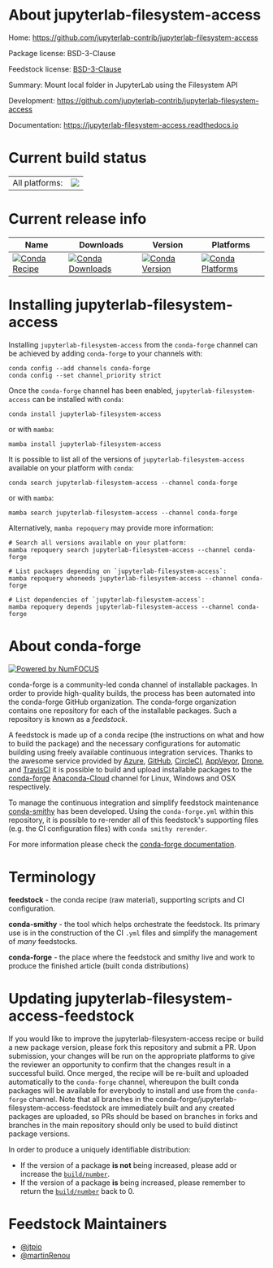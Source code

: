 About jupyterlab-filesystem-access
==================================

Home: https://github.com/jupyterlab-contrib/jupyterlab-filesystem-access

Package license: BSD-3-Clause

Feedstock license: [BSD-3-Clause](https://github.com/conda-forge/jupyterlab-filesystem-access-feedstock/blob/main/LICENSE.txt)

Summary: Mount local folder in JupyterLab using the Filesystem API

Development: https://github.com/jupyterlab-contrib/jupyterlab-filesystem-access

Documentation: https://jupyterlab-filesystem-access.readthedocs.io

Current build status
====================


<table><tr><td>All platforms:</td>
    <td>
      <a href="https://dev.azure.com/conda-forge/feedstock-builds/_build/latest?definitionId=16565&branchName=main">
        <img src="https://dev.azure.com/conda-forge/feedstock-builds/_apis/build/status/jupyterlab-filesystem-access-feedstock?branchName=main">
      </a>
    </td>
  </tr>
</table>

Current release info
====================

| Name | Downloads | Version | Platforms |
| --- | --- | --- | --- |
| [![Conda Recipe](https://img.shields.io/badge/recipe-jupyterlab--filesystem--access-green.svg)](https://anaconda.org/conda-forge/jupyterlab-filesystem-access) | [![Conda Downloads](https://img.shields.io/conda/dn/conda-forge/jupyterlab-filesystem-access.svg)](https://anaconda.org/conda-forge/jupyterlab-filesystem-access) | [![Conda Version](https://img.shields.io/conda/vn/conda-forge/jupyterlab-filesystem-access.svg)](https://anaconda.org/conda-forge/jupyterlab-filesystem-access) | [![Conda Platforms](https://img.shields.io/conda/pn/conda-forge/jupyterlab-filesystem-access.svg)](https://anaconda.org/conda-forge/jupyterlab-filesystem-access) |

Installing jupyterlab-filesystem-access
=======================================

Installing `jupyterlab-filesystem-access` from the `conda-forge` channel can be achieved by adding `conda-forge` to your channels with:

```
conda config --add channels conda-forge
conda config --set channel_priority strict
```

Once the `conda-forge` channel has been enabled, `jupyterlab-filesystem-access` can be installed with `conda`:

```
conda install jupyterlab-filesystem-access
```

or with `mamba`:

```
mamba install jupyterlab-filesystem-access
```

It is possible to list all of the versions of `jupyterlab-filesystem-access` available on your platform with `conda`:

```
conda search jupyterlab-filesystem-access --channel conda-forge
```

or with `mamba`:

```
mamba search jupyterlab-filesystem-access --channel conda-forge
```

Alternatively, `mamba repoquery` may provide more information:

```
# Search all versions available on your platform:
mamba repoquery search jupyterlab-filesystem-access --channel conda-forge

# List packages depending on `jupyterlab-filesystem-access`:
mamba repoquery whoneeds jupyterlab-filesystem-access --channel conda-forge

# List dependencies of `jupyterlab-filesystem-access`:
mamba repoquery depends jupyterlab-filesystem-access --channel conda-forge
```


About conda-forge
=================

[![Powered by
NumFOCUS](https://img.shields.io/badge/powered%20by-NumFOCUS-orange.svg?style=flat&colorA=E1523D&colorB=007D8A)](https://numfocus.org)

conda-forge is a community-led conda channel of installable packages.
In order to provide high-quality builds, the process has been automated into the
conda-forge GitHub organization. The conda-forge organization contains one repository
for each of the installable packages. Such a repository is known as a *feedstock*.

A feedstock is made up of a conda recipe (the instructions on what and how to build
the package) and the necessary configurations for automatic building using freely
available continuous integration services. Thanks to the awesome service provided by
[Azure](https://azure.microsoft.com/en-us/services/devops/), [GitHub](https://github.com/),
[CircleCI](https://circleci.com/), [AppVeyor](https://www.appveyor.com/),
[Drone](https://cloud.drone.io/welcome), and [TravisCI](https://travis-ci.com/)
it is possible to build and upload installable packages to the
[conda-forge](https://anaconda.org/conda-forge) [Anaconda-Cloud](https://anaconda.org/)
channel for Linux, Windows and OSX respectively.

To manage the continuous integration and simplify feedstock maintenance
[conda-smithy](https://github.com/conda-forge/conda-smithy) has been developed.
Using the ``conda-forge.yml`` within this repository, it is possible to re-render all of
this feedstock's supporting files (e.g. the CI configuration files) with ``conda smithy rerender``.

For more information please check the [conda-forge documentation](https://conda-forge.org/docs/).

Terminology
===========

**feedstock** - the conda recipe (raw material), supporting scripts and CI configuration.

**conda-smithy** - the tool which helps orchestrate the feedstock.
                   Its primary use is in the construction of the CI ``.yml`` files
                   and simplify the management of *many* feedstocks.

**conda-forge** - the place where the feedstock and smithy live and work to
                  produce the finished article (built conda distributions)


Updating jupyterlab-filesystem-access-feedstock
===============================================

If you would like to improve the jupyterlab-filesystem-access recipe or build a new
package version, please fork this repository and submit a PR. Upon submission,
your changes will be run on the appropriate platforms to give the reviewer an
opportunity to confirm that the changes result in a successful build. Once
merged, the recipe will be re-built and uploaded automatically to the
`conda-forge` channel, whereupon the built conda packages will be available for
everybody to install and use from the `conda-forge` channel.
Note that all branches in the conda-forge/jupyterlab-filesystem-access-feedstock are
immediately built and any created packages are uploaded, so PRs should be based
on branches in forks and branches in the main repository should only be used to
build distinct package versions.

In order to produce a uniquely identifiable distribution:
 * If the version of a package **is not** being increased, please add or increase
   the [``build/number``](https://docs.conda.io/projects/conda-build/en/latest/resources/define-metadata.html#build-number-and-string).
 * If the version of a package **is** being increased, please remember to return
   the [``build/number``](https://docs.conda.io/projects/conda-build/en/latest/resources/define-metadata.html#build-number-and-string)
   back to 0.

Feedstock Maintainers
=====================

* [@jtpio](https://github.com/jtpio/)
* [@martinRenou](https://github.com/martinRenou/)

